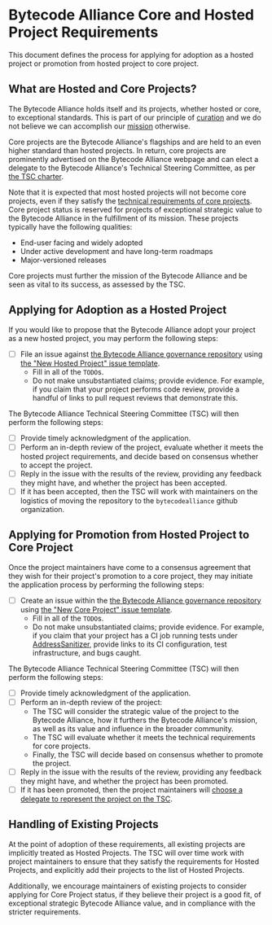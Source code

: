 # Bytecode Alliance Core and Hosted Project Requirements

This document defines the process for applying for adoption as a hosted project or promotion from hosted project to core project.

## What are Hosted and Core Projects?

The Bytecode Alliance holds itself and its projects, whether hosted or core, to exceptional standards. This is part of our principle of [curation](https://github.com/bytecodealliance/governance/blob/main/operational-principles.md?plain=1#L17-L23) and we do not believe we can accomplish our [mission](https://github.com/bytecodealliance/governance/blob/main/mission.md) otherwise.

Core projects are the Bytecode Alliance's flagships and are held to an even higher standard than hosted projects. In return, core projects are prominently advertised on the Bytecode Alliance webpage and can elect a delegate to the Bytecode Alliance's Technical Steering Committee, as per [the TSC charter](https://github.com/bytecodealliance/governance/blob/main/TSC/charter.md#composition).

Note that it is expected that most hosted projects will not become core projects, even if they satisfy the [technical requirements of core projects](../.github/ISSUE_TEMPLATE/core-project.md). Core project status is reserved for projects of exceptional strategic value to the Bytecode Alliance in the fulfillment of its mission. These projects typically have the following qualities:

* End-user facing and widely adopted
* Under active development and have long-term roadmaps
* Major-versioned releases

Core projects must further the mission of the Bytecode Alliance and be seen as vital to its success, as assessed by the TSC.

## Applying for Adoption as a Hosted Project

If you would like to propose that the Bytecode Alliance adopt your project as a new hosted project, you may perform the following steps:

* [ ] File an issue against [the Bytecode Alliance governance repository](https://github.com/bytecodealliance/governance) using [the "New Hosted Project" issue template](https://github.com/bytecodealliance/governance/issues/new/choose).
  * Fill in all of the `TODO`s.
  * Do not make unsubstantiated claims; provide evidence. For example, if you claim that your project performs code review, provide a handful of links to pull request reviews that demonstrate this.

The Bytecode Alliance Technical Steering Committee (TSC) will then perform the following steps:

* [ ] Provide timely acknowledgment of the application.
* [ ] Perform an in-depth review of the project, evaluate whether it meets the hosted project requirements, and decide based on consensus whether to accept the project.
* [ ] Reply in the issue with the results of the review, providing any feedback they might have, and whether the project has been accepted.
* [ ] If it has been accepted, then the TSC will work with maintainers on the logistics of moving the repository to the `bytecodealliance` github organization.

## Applying for Promotion from Hosted Project to Core Project

Once the project maintainers have come to a consensus agreement that they wish for their project's promotion to a core project, they may initiate the application process by performing the following steps:

* [ ] Create an issue within the [the Bytecode Alliance governance repository](https://github.com/bytecodealliance/governance) using [the "New Core Project" issue template](https://github.com/bytecodealliance/governance/issues/new/choose).
  * Fill in all of the `TODO`s.
  * Do not make unsubstantiated claims; provide evidence. For example, if you claim that your project has a CI job running tests under [AddressSanitizer](https://clang.llvm.org/docs/AddressSanitizer.html), provide links to its CI configuration, test infrastructure, and bugs caught.

The Bytecode Alliance Technical Steering Committee (TSC) will then perform the following steps:

* [ ] Provide timely acknowledgment of the application.
* [ ] Perform an in-depth review of the project:
  * The TSC will consider the strategic value of the project to the Bytecode Alliance, how it furthers the Bytecode Alliance's mission, as well as its value and influence in the broader community.
  * The TSC will evaluate whether it meets the technical requirements for core projects.
  * Finally, the TSC will decide based on consensus whether to promote the project.
* [ ] Reply in the issue with the results of the review, providing any feedback they might have, and whether the project has been promoted.
* [ ] If it has been promoted, then the project maintainers will [choose a delegate to represent the project on the TSC](https://github.com/bytecodealliance/governance/blob/d0310b2f4fab7d5bd076627b196dfc0ffe040ec1/TSC/charter.md#composition).

## Handling of Existing Projects

At the point of adoption of these requirements, all existing projects are implicitly treated as Hosted Projects. The TSC will over time work with project maintainers to ensure that they satisfy the requirements for Hosted Projects, and explicitly add their projects to the list of Hosted Projects.

Additionally, we encourage maintainers of existing projects to consider applying for Core Project status, if they believe their project is a good fit, of exceptional strategic Bytecode Alliance value, and in compliance with the stricter requirements.
